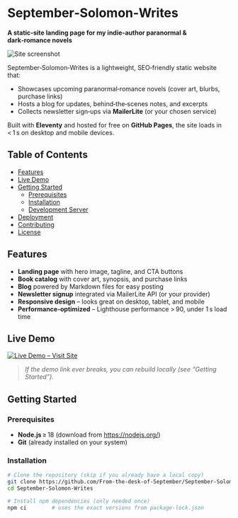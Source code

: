# September‑Solomon‑Writes
**A static‑site landing page for my indie‑author paranormal & dark‑romance novels**

![Site screenshot](assets/screenshot.png) <!-- optional: add a screenshot file in an `assets/` folder -->

September‑Solomon‑Writes is a lightweight, SEO‑friendly static website that:

- Showcases upcoming paranormal‑romance novels (cover art, blurbs, purchase links)  
- Hosts a blog for updates, behind‑the‑scenes notes, and excerpts  
- Collects newsletter sign‑ups via **MailerLite** (or your chosen service)  

Built with **Eleventy** and hosted for free on **GitHub Pages**, the site loads in < 1 s on desktop and mobile devices.

## Table of Contents
- [Features](#features)  
- [Live Demo](#live-demo)  
- [Getting Started](#getting-started)  
  - [Prerequisites](#prerequisites)  
  - [Installation](#installation)  
  - [Development Server](#development-server)  
- [Deployment](#deployment)  
- [Contributing](#contributing)  
- [License](#license)  

## Features
- **Landing page** with hero image, tagline, and CTA buttons  
- **Book catalog** with cover art, synopsis, and purchase links  
- **Blog** powered by Markdown files for easy posting  
- **Newsletter signup** integrated via MailerLite API (or your provider)  
- **Responsive design** – looks great on desktop, tablet, and mobile  
- **Performance‑optimized** – Lighthouse performance > 90, under 1 s load time  

## Live Demo
[![Live Demo – Visit Site](https://img.shields.io/badge/Live%20Demo-Visit%20Site-brightgreen?style=for-the-badge)](https://from-the-desk-of-september.github.io/September-Solomon-Writes/)

> *If the demo link ever breaks, you can rebuild locally (see “Getting Started”).*

## Getting Started

### Prerequisites
- **Node.js** ≥ 18 (download from <https://nodejs.org/>)
- **Git** (already installed on your system)

### Installation
```bash
# Clone the repository (skip if you already have a local copy)
git clone https://github.com/From-the-desk-of-September/September-Solomon-Writes.git
cd September-Solomon-Writes

# Install npm dependencies (only needed once)
npm ci        # uses the exact versions from package-lock.json
